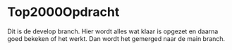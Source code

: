 # Top2000Opdracht

Dit is de develop branch. Hier wordt alles wat klaar is opgezet en daarna goed bekeken of het werkt. Dan wordt het gemerged naar de main branch.

